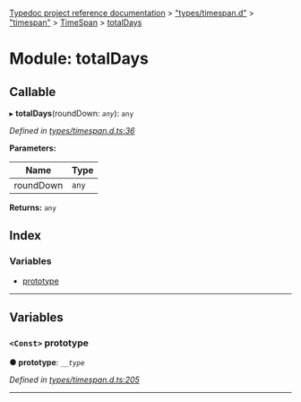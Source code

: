 [Typedoc project reference documentation](../README.md) > ["types/timespan.d"](../modules/_types_timespan_d_.md) > ["timespan"](../modules/_types_timespan_d_._timespan_.md) > [TimeSpan](../classes/_types_timespan_d_._timespan_.timespan.md) > [totalDays](../modules/_types_timespan_d_._timespan_.timespan.totaldays.md)

# Module: totalDays

## Callable
▸ **totalDays**(roundDown: *`any`*): `any`

*Defined in [types/timespan.d.ts:36](https://github.com/DocuWare/REST-Sample-TS/blob/master/src/types/timespan.d.ts#L36)*

**Parameters:**

| Name | Type |
| ------ | ------ |
| roundDown | `any` |

**Returns:** `any`

## Index

### Variables

* [prototype](_types_timespan_d_._timespan_.timespan.totaldays.md#prototype)

---

## Variables

<a id="prototype"></a>

### `<Const>` prototype

**● prototype**: *`__type`*

*Defined in [types/timespan.d.ts:205](https://github.com/DocuWare/REST-Sample-TS/blob/master/src/types/timespan.d.ts#L205)*

___

